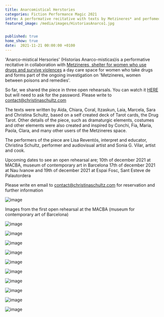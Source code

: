 ```yaml
---
title: Anarcomistical Herstories
categories: Fiction Performance Magic 2021
intro: A performative recitative with texts by Metzineres* and perfomed by C.Schultz, Lisa Reventós and Sonia G.Vilar.
featured_image: /media/images/HistoriasAnarco1.jpg


published: true
home_show: true
date:  2021-11-21 00:00:00 +0100
---
```

'Anarco-mistical Hersories' (Historias Anarco-misticas)is a performative recitative in collaboration with [Metzineres, shelter for women who use drugs and survive violences](http://metzineres.net/) a day care space for women who take drugs and forms part of the ongoing investigation on 'Metzineres, women between poisons and remedies'.

So far, we shared the piece in three open rehearsals. You can watch it [HERE](https://vimeo.com/662552033) but will need to ask for the password. Please write to contact@christinaschultz.com

The texts were written by Aida, Chiara, Coral, Itzaskun, Laia, Marcela, Sara and Christina Schultz, based on a self created deck of Tarot cards, the Drug Tarot.
Other details of the piece, such as dramaturgic elements, costumes and other elements were also created and inspired by Conchi, Fia, Maria, Paola, Clara, and many other users of the Metzineres space.

The performers of the piece are Lisa Reventós, interpret and educator, Christina Schultz, performer and audiovisual artist and Sonia G. Vilar, artist and cook.

Upcoming dates to see an open rehearsal are;
10th of december 2021 at MACBA, museum of contemporary art in Barcelona
17th of december 2021 at Nau Ivanow and
19th of december 2021 at Espai Fosc, Sant Esteve de Palautordera

Please write en email to contact@christinaschultz.com for reservation and further information

![image](/media/images/HistoriasAnarco.jpg)

Images from the first open rehearsal at the MACBA (museum for contemporary art of Barcelona)

![image](/media/images/HistoriasAnarco2.jpg)

![image](/media/images/HistoriasAnarco3.jpg)

![image](/media/images/HistoriasAnarco4.jpg)

![image](/media/images/HistoriasAnarco5.jpg)

![image](/media/images/HistoriasAnarco6.jpg)

![image](/media/images/HistoriasAnarco7.jpg)

![image](/media/images/HistoriasAnarco8.jpg)

![image](/media/images/HistoriasAnarco9.jpg)

![image](/media/images/HistoriasAnarco10.jpg)

![image](/media/images/HistoriasAnarco11.jpg)
